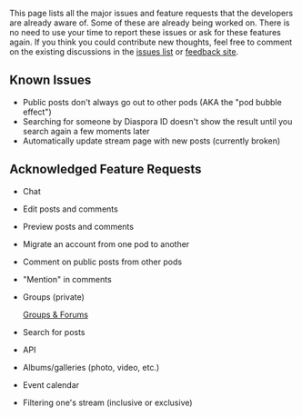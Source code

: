 This page lists all the major issues and feature requests that the developers are already aware of.  Some of these are already being worked on.  There is no need to use your time to report these issues or ask for these features again.  If you think you could contribute new thoughts, feel free to comment on the existing discussions in the [issues list](https://github.com/diaspora/diaspora/issues) or [feedback site](http://getsatisfaction.com/diaspora/).

## Known Issues

* Public posts don't always go out to other pods (AKA the "pod bubble effect")
* Searching for someone by Diaspora ID doesn't show the result until you search again a few moments later
* Automatically update stream page with new posts (currently broken)

## Acknowledged Feature Requests

* Chat
* Edit posts and comments
* Preview posts and comments
* Migrate an account from one pod to another
* Comment on public posts from other pods
* "Mention" in comments
* Groups (private)

    [Groups & Forums](https://github.com/diaspora/diaspora/wiki/links/#wiki-groups)
* Search for posts
* API
* Albums/galleries (photo, video, etc.)
* Event calendar
* Filtering one's stream (inclusive or exclusive)
